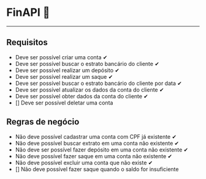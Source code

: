 # FinAPI 🏦

---

## Requisitos

- Deve ser possível criar uma conta ✔
- Deve ser possível buscar o estrato bancário do cliente ✔
- Deve ser possível realizar um depósito ✔
- Deve ser possível realizar um saque ✔
- Deve ser possível  buscar o estrato bancário do cliente por data ✔
- Deve ser possível atualizar os dados da conta do cliente ✔
- Deve ser possível obter dados da conta do cliente ✔
- [] Deve ser possível deletar uma conta

## Regras de negócio

- Não deve possível cadastrar uma conta com CPF já existente ✔
- Não deve possível buscar extrato em uma conta não existente ✔
- Não deve ser possível fazer depósito em uma conta não existente ✔
- Não deve possível fazer saque em uma conta não existente ✔
- Não deve possível excluir uma conta que não existe ✔
- [] Não deve possível fazer saque quando o saldo for insuficiente
